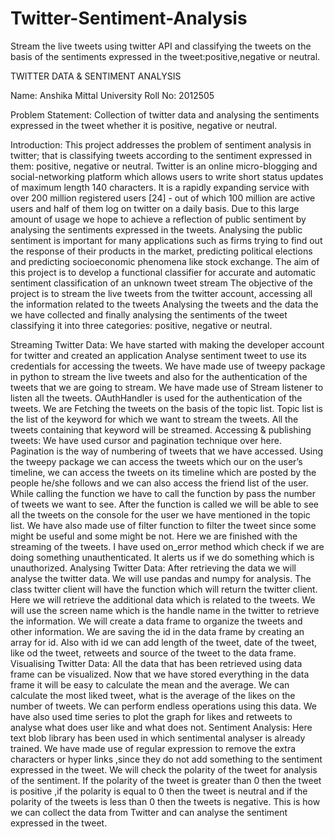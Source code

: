 # Twitter-Sentiment-Analysis
Stream the live tweets using twitter API and classifying the tweets on the basis of the sentiments expressed in the tweet:positive,negative or neutral.
				





			     
TWITTER DATA &
 SENTIMENT ANALYSIS
			
 Name: Anshika Mittal
University Roll No: 2012505







Problem Statement:
Collection of twitter data and analysing the sentiments expressed in the tweet whether it is positive, negative or neutral.

Introduction:
This project addresses the problem of sentiment analysis in twitter; that is classifying tweets according to the sentiment expressed in them: positive, negative or neutral. Twitter is an online micro-blogging and social-networking platform which allows users to write short status updates of maximum length 140 characters. It is a rapidly expanding service with over 200 million registered users [24] - out of which 100 million are active users and half of them log on twitter on a daily basis. Due to this large amount of usage we hope to achieve a reflection of public sentiment by analysing the sentiments expressed in the tweets. Analysing the public sentiment is important for many applications such as firms trying to find out the response of their products in the market, predicting political elections and predicting socioeconomic phenomena like stock exchange. The aim of this project is to develop a functional classifier for accurate and automatic sentiment classification of an unknown tweet stream
The objective of the project is to stream the live tweets from the twitter account, accessing all the information related to the tweets Analysing the tweets and the data the we have collected and finally analysing the sentiments of the tweet classifying it into three categories: positive, negative or neutral.

Streaming Twitter Data:
We have started with making the developer account for twitter and created an application Analyse sentiment tweet to use its credentials for accessing the tweets. We have made use of tweepy package in python to stream the live tweets and also for the authentication of the tweets that we are going to stream. We have made use of Stream listener to listen all the tweets. OAuthHandler is used for the authentication of the tweets. We are Fetching the tweets on the basis of the topic list. Topic list is the list of the keyword for which we want to stream the tweets. All the tweets containing that keyword will be streamed.
Accessing & publishing tweets:
We have used cursor and pagination technique over here. Pagination is the way of numbering of tweets that we have accessed. Using the tweepy package we can access the tweets which our on the user’s timeline, we can access the tweets on its timeline which are posted by the people he/she follows and we can also access the friend list of the user. While calling the function we have to call the function by pass the number of tweets we want to see. After the function is called we will be able to see all the tweets on the console for the user we have mentioned in the topic list. We have also made use of filter function to filter the tweet since some might be useful and some might be not. Here we are finished with the streaming of the tweets. I have used on_error method which check if we are doing something unauthenticated. It alerts us if we do something which is unauthorized.
Analysing Twitter Data:
After retrieving the data we will analyse the twitter data. We will use pandas and numpy for analysis. The class twitter client will have the function which will return the twitter client. Here we will retrieve the additional data which is related to the tweets. We will use the screen name which is the handle name in the twitter to retrieve the information. We will create a data frame to organize the tweets and other information. We are saving the id in the data frame by creating an array for id. Also with id we can add length of the tweet, date of the tweet, like od the tweet, retweets and source of the tweet to the data frame.
Visualising Twitter Data:
All the data that has been retrieved using data frame can be visualized. Now that we have stored everything in the data frame it will be easy to calculate the mean and the average. We can calculate the most liked tweet, what is the average of the likes on the number of tweets. We can perform endless operations using this data. We have also used time series to plot the graph for likes and retweets to analyse what does user like and what does not.
Sentiment Analysis:
Here text blob library has been used in which sentimental analyser is already trained. We have made use of regular expression to remove the extra characters or hyper links ,since they do not add something to the sentiment expressed in the tweet. We will check the polarity of the tweet for analysis of the sentiment. If the polarity of the tweet is greater than 0 then the tweet is positive ,if the polarity is equal to 0 then the tweet is neutral and if the polarity of the tweets is less than 0 then the tweets is negative. This is how we can collect the data from Twitter and can analyse the sentiment expressed in the tweet. 

